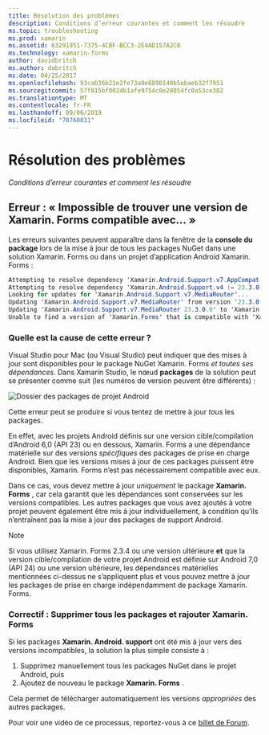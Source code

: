 ```yaml
---
title: Résolution des problèmes
description: Conditions d’erreur courantes et comment les résoudre
ms.topic: troubleshooting
ms.prod: xamarin
ms.assetid: 63291951-7375-4CBF-BCC3-2E4AD157A2C8
ms.technology: xamarin-forms
author: davidbritch
ms.author: dabritch
ms.date: 04/25/2017
ms.openlocfilehash: 93cab36b21e2fe73a0e6890140b5ebaeb32f7951
ms.sourcegitcommit: 57f815bf0024b1afe9754c0e28054fc0a53ce302
ms.translationtype: MT
ms.contentlocale: fr-FR
ms.lasthandoff: 09/06/2019
ms.locfileid: "70760031"
---
```

# <a name="troubleshooting"></a>Résolution des problèmes

_Conditions d’erreur courantes et comment les résoudre_

## <a name="error-unable-to-find-a-version-of-xamarinforms-compatible-with"></a>Erreur : « Impossible de trouver une version de Xamarin. Forms compatible avec... »

Les erreurs suivantes peuvent apparaître dans la fenêtre de la **console du package** lors de la mise à jour de tous les packages NuGet dans une solution Xamarin. Forms ou dans un projet d’application Android Xamarin. Forms :

```csharp
Attempting to resolve dependency 'Xamarin.Android.Support.v7.AppCompat (= 23.3.0.0)'.
Attempting to resolve dependency 'Xamarin.Android.Support.v4 (= 23.3.0.0)'.
Looking for updates for 'Xamarin.Android.Support.v7.MediaRouter'...
Updating 'Xamarin.Android.Support.v7.MediaRouter' from version '23.3.0.0' to '23.3.1.0' in project 'Todo.Droid'.
Updating 'Xamarin.Android.Support.v7.MediaRouter 23.3.0.0' to 'Xamarin.Android.Support.v7.MediaRouter 23.3.1.0' failed.
Unable to find a version of 'Xamarin.Forms' that is compatible with 'Xamarin.Android.Support.v7.MediaRouter 23.3.0.0'.
```

### <a name="what-causes-this-error"></a>Quelle est la cause de cette erreur ?

Visual Studio pour Mac (ou Visual Studio) peut indiquer que des mises à jour sont disponibles pour le package NuGet Xamarin. Forms *et toutes ses dépendances*. Dans Xamarin Studio, le nœud **packages** de la solution peut se présenter comme suit (les numéros de version peuvent être différents) :

![](images/updates-available.png "Dossier des packages de projet Android")

Cette erreur peut se produire si vous tentez de mettre à jour _tous_ les packages.

En effet, avec les projets Android définis sur une version cible/compilation d’Android 6,0 (API 23) ou en dessous, Xamarin. Forms a une dépendance matérielle sur des versions *spécifiques* des packages de prise en charge Android. Bien que les versions mises à jour de ces packages puissent être disponibles, Xamarin. Forms n’est pas nécessairement compatible avec eux.

Dans ce cas, vous devez mettre à jour _uniquement_ le package **Xamarin. Forms** , car cela garantit que les dépendances sont conservées sur les versions compatibles. Les autres packages que vous avez ajoutés à votre projet peuvent également être mis à jour individuellement, à condition qu’ils n’entraînent pas la mise à jour des packages de support Android.

> [!NOTE]
> Si vous utilisez Xamarin. Forms 2.3.4 ou une version ultérieure **et** que la version cible/compilation de votre projet Android est définie sur Android 7,0 (API 24) ou une version ultérieure, les dépendances matérielles mentionnées ci-dessus ne s’appliquent plus et vous pouvez mettre à jour les packages de prise en charge indépendamment de package Xamarin. Forms.

### <a name="fix-remove-all-packages-and-re-add-xamarinforms"></a>Correctif : Supprimer tous les packages et rajouter Xamarin. Forms

Si les packages **Xamarin. Android. support** ont été mis à jour vers des versions incompatibles, la solution la plus simple consiste à :

1. Supprimez manuellement tous les packages NuGet dans le projet Android, puis
2. Ajoutez de nouveau le package **Xamarin. Forms** .

Cela permet de télécharger automatiquement les versions *appropriées* des autres packages.

Pour voir une vidéo de ce processus, reportez-vous à ce [billet de Forum](https://forums.xamarin.com/discussion/comment/170012/#Comment_170012).
